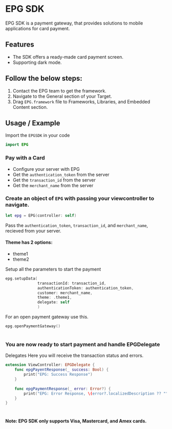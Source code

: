 # EPG SDK

EPG SDK is a payment gateway, that provides solutions to mobile applications for card payment.

## Features

- The SDK offers a ready-made card payment screen.
- Supporting dark mode.

## Follow the below steps:

1. Contact the EPG team to get the framework.
2. Navigate to the General section of your Target.
3. Drag ```EPG.framework``` file to Frameworks, Libraries, and Embedded Content section.

## Usage / Example
Import the `EPGSDK` in your code
```swift
import EPG
```

### Pay with a Card

- Configure your server with EPG
- Get the `authentication_token` from the server
- Get the `transaction_id` from the server
- Get the `merchant_name` from the server


### Create an object of ```EPG``` with passing your viewcontroller to navigate.

```swift
let epg = EPG(controller: self)
```

Pass the `authentication_token`, `transaction_id`, and `merchant_name`, recieved from your server.

#### Theme has 2 options:
- theme1
- theme2

Setup all the parameters to start the payment

```swift
epg.setupData(
              transactionId: transaction_id,
              authenticationToken: authentication_token,
              customer: merchant_name,
              theme: .theme1,
              delegate: self
              )
```




For an open payment gateway use this.
```swift
epg.openPaymentGateway()
```

#
### You are now ready to start payment and handle EPGDelegate

Delegates
Here you will receive the transaction status and errors.

```swift
extension ViewController: EPGDelegate {
    func epgPayentResponse(_ success: Bool) {
        print("EPG: Success Response")
    }
    
    func epgPaymentResponse(_ error: Error?) {
        print("EPG: Error Response, \(error?.localizedDescription ?? "")")
    }
}
```
#
#### Note: EPG SDK only supports Visa, Mastercard, and Amex cards.
#
